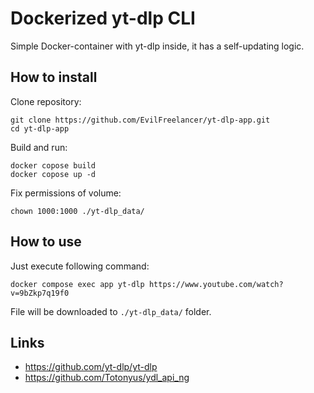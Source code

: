 # Dockerized yt-dlp CLI

Simple Docker-container with yt-dlp inside, it has a self-updating logic.

## How to install

Clone repository:

```shell
git clone https://github.com/EvilFreelancer/yt-dlp-app.git
cd yt-dlp-app
```

Build and run:

```shell
docker copose build
docker copose up -d
```

Fix permissions of volume:

```shell
chown 1000:1000 ./yt-dlp_data/
```

## How to use

Just execute following command:

```shell
docker compose exec app yt-dlp https://www.youtube.com/watch?v=9bZkp7q19f0
```

File will be downloaded to `./yt-dlp_data/` folder.

## Links

* https://github.com/yt-dlp/yt-dlp
* https://github.com/Totonyus/ydl_api_ng
